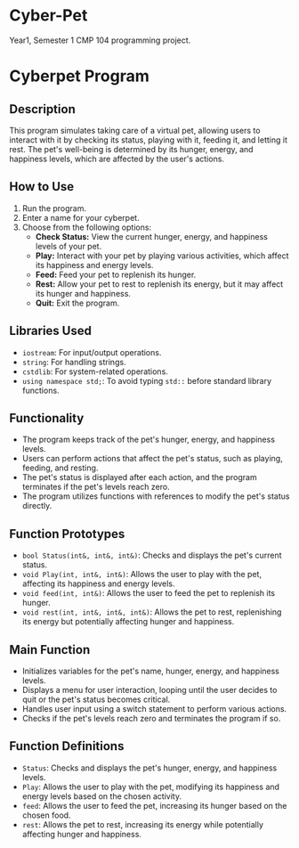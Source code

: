 # Cyber-Pet
Year1, Semester 1 CMP 104 programming project.

# Cyberpet Program

## Description
This program simulates taking care of a virtual pet, allowing users to interact with it by checking its status, playing with it, feeding it, and letting it rest. The pet's well-being is determined by its hunger, energy, and happiness levels, which are affected by the user's actions.

## How to Use
1. Run the program.
2. Enter a name for your cyberpet.
3. Choose from the following options:
   - **Check Status:** View the current hunger, energy, and happiness levels of your pet.
   - **Play:** Interact with your pet by playing various activities, which affect its happiness and energy levels.
   - **Feed:** Feed your pet to replenish its hunger.
   - **Rest:** Allow your pet to rest to replenish its energy, but it may affect its hunger and happiness.
   - **Quit:** Exit the program.

## Libraries Used
- `iostream`: For input/output operations.
- `string`: For handling strings.
- `cstdlib`: For system-related operations.
- `using namespace std;`: To avoid typing `std::` before standard library functions.

## Functionality
- The program keeps track of the pet's hunger, energy, and happiness levels.
- Users can perform actions that affect the pet's status, such as playing, feeding, and resting.
- The pet's status is displayed after each action, and the program terminates if the pet's levels reach zero.
- The program utilizes functions with references to modify the pet's status directly.

## Function Prototypes
- `bool Status(int&, int&, int&)`: Checks and displays the pet's current status.
- `void Play(int, int&, int&)`: Allows the user to play with the pet, affecting its happiness and energy levels.
- `void feed(int, int&)`: Allows the user to feed the pet to replenish its hunger.
- `void rest(int, int&, int&, int&)`: Allows the pet to rest, replenishing its energy but potentially affecting hunger and happiness.

## Main Function
- Initializes variables for the pet's name, hunger, energy, and happiness levels.
- Displays a menu for user interaction, looping until the user decides to quit or the pet's status becomes critical.
- Handles user input using a switch statement to perform various actions.
- Checks if the pet's levels reach zero and terminates the program if so.

## Function Definitions
- `Status`: Checks and displays the pet's hunger, energy, and happiness levels.
- `Play`: Allows the user to play with the pet, modifying its happiness and energy levels based on the chosen activity.
- `feed`: Allows the user to feed the pet, increasing its hunger based on the chosen food.
- `rest`: Allows the pet to rest, increasing its energy while potentially affecting hunger and happiness.
